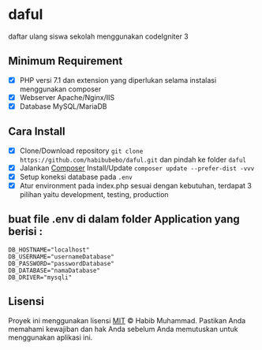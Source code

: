# daful
 daftar ulang siswa sekolah menggunakan codeIgniter 3 

## Minimum Requirement

- [X] PHP versi 7.1 dan extension yang diperlukan selama instalasi menggunakan composer
- [X] Webserver Apache/Nginx/IIS
- [X] Database MySQL/MariaDB

## Cara Install

- [X] Clone/Download repository `git clone https://github.com/habibubebo/daful.git` dan pindah ke folder `daful`
- [X] Jalankan [Composer](https://getcomposer.org/download) Install/Update `composer update --prefer-dist -vvv`
- [X] Setup koneksi database pada `.env`
- [X] Atur environment pada index.php sesuai dengan kebutuhan, terdapat 3 pilihan yaitu development, testing, production

## buat file .env di dalam folder Application yang berisi :
```lang=bash
DB_HOSTNAME="localhost"
DB_USERNAME="usernameDatabase"
DB_PASSWORD="passwordDatabase"
DB_DATABASE="namaDatabase"
DB_DRIVER="mysqli"
```

## Lisensi

Proyek ini menggunakan lisensi [MIT](https://tldrlegal.com/license/mit-license) &copy; Habib Muhammad.
Pastikan Anda memahami kewajiban dan hak Anda sebelum Anda memutuskan untuk menggunakan aplikasi ini.